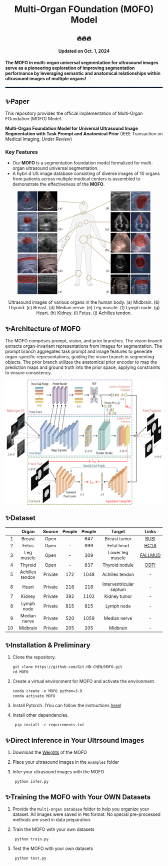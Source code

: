 <div align="center">

# **M**ulti-**O**rgan **FO**undation (**MOFO**) Model

</div>

<div align="center">

## 🔥🔥🔥

#### Updated on Oct. 1, 2024

</div>

#### The MOFO in multi-organ universal segmentation for ultrasound images serve as a pioneering exploration of improving segmentation performance by leveraging semantic and anatomical relationships within ultrasound images of multiple organs!


<hr style=" height:2px;border:none;border-top:2px dotted #185598;" />

## ✨Paper

This repository provides the official implementation of Multi-Organ FOundation (MOFO) Model.

**Multi-Organ Foundation Model for Universal Ultrasound Image Segmentation with Task Prompt and Anatomical Prior** (IEEE Transaction on Medical Imaging, *Under Review*)

### Key Features

- Our **MOFO** is a segmentation foundation model formalized for multi-organ ultrasound universal segmentation.
- A hybri d US image database consisting of diverse images of 10 organs from patients across multiple medical centers is assembled to demonstrate the effectiveness of the **MOFO**.

<div align="center">

<img src="documents/Ultrasound images of various organs in the human body.png" width = "426" height = "332" alt="" align=center />

Ultrasound images of various organs in the human body. (a) Midbrain. (b) Thyroid. (c) Breast. (d) Median nerve. (e) Leg muscle. (f) Lymph node. (g) Heart. (h) Kidney. (i) Fetus. (j) Achilles tendon.

</div>

## ✨Architecture of MOFO
The MOFO comprises prompt, vision, and prior branches. The vision branch extracts organ-invariant representations from images for segmentation. The prompt branch aggregates task prompt and image features to generate organ-specific representations, guiding the vision branch in segmenting objects. The prior branch utilizes the anatomical prior encoder to map the prediction maps and ground truth into the prior space, applying constraints to ensure consistency.

<div align="center">

<img src="documents/Overview of MOFO.png" width = "762" height = "399" alt="" align=center />

</div>


## ✨Dataset

|    |      Organ      |  Source | People | People |          Target         | Links                                                                                     |
|---:|:---------------:|:-------:|:------:|:------:|:-----------------------:|:-----------------------------------------------------------------------------------------:|
|  1 |      Breast     |   Open  |    -   |   647  |       Breast tumor      | [BUSI](https://www.kaggle.com/datasets/subhajournal/busi-breast-ultrasound-images-dataset)|
|  2 |      Fetus      |   Open  |    -   |   999  |        Fetal head       | [HC18](https://zenodo.org/records/1327317)                                                |
|  3 |    Leg muscle   |   Open  |    -   |   309  |     Lower leg muscle    | [FALLMUD](https://kalisteo.cea.fr/index.php/fallmud/)                                     |
|  4 |     Thyroid     |   Open  |    -   |   637  |      Thyroid nodule     | [DDTI](https://drive.google.com/file/d/1wwlsEhwfSyvQsJBRjeDLhUjqZh8eaH2R/view)            |
|  5 | Achilles tendon | Private |   172  |  1048  |     Achilles tendon     | -                                                                                         |
|  6 |      Heart      | Private |   218  |   218  | Interventricular septum | -                                                                                         |
|  7 |      Kidney     | Private |   392  |  1102  |       Kidney tumor      | -                                                                                         |
|  8 |    Lymph node   | Private |   815  |   815  |        Lymph node       | -                                                                                         |
|  9 |   Median nerve  | Private |   520  |  1059  |       Median nerve      | -                                                                                         |
| 10 |     Midbrain    | Private |   205  |   205  |         Midbrain        | -                                                                                         |


## ✨Installation & Preliminary
1. Clone the repository.
    ```
    git clone https://github.com/Git-HB-CHEN/MOFO.git
    cd MOFO
    ```
2. Create a virtual environment for MOFO and activate the environment.
    ```
    conda create -n MOFO python=3.9
    conda activate MOFO
    ```
3. Install Pytorch.
   (You can follow the instructions [here](https://pytorch.org/get-started/locally/))

5. Install other dependencies.
   ```
    pip install -r requirements.txt
   ```

## ✨Direct Inference in Your Ultrsound Images
1. Download the [Weights](https://drive.google.com/drive/folders/1SpBRMuM3hCZj9RhriHkMrMIGMcT0TamA?usp=drive_link) of the MOFO

2. Place your ultrasound images in the `examples` folder

3. Infer your ultrasound images with the MOFO
   ```
    python infer.py
   ```

## ✨Training the MOFO with Your OWN Datasets

1. Provide the `Multi-Organ Database` folder to help you organize your dataset. All images were saved in `PNG` format. No special pre-processed methods are used in data preparation.

2. Train the MOFO with your own datasets
   ```
    python train.py
   ```
3. Test the MOFO with your own datasets
   ```
    python test.py
   ```

